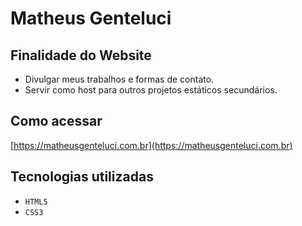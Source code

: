 # Matheus Genteluci

## Finalidade do Website

* Divulgar meus trabalhos e formas de contato.
* Servir como host para outros projetos estáticos secundários.

## Como acessar

[https://matheusgenteluci.com.br](https://matheusgenteluci.com.br)

## Tecnologias utilizadas
* ```HTML5```
* ```CSS3```